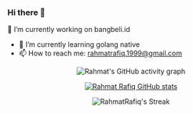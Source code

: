 ### Hi there 👋

<!--
**RahmatRafiq/RahmatRafiq** is a ✨ _special_ ✨ repository because its `README.md` (this file) appears on your GitHub profile.

Here are some ideas to get you started:

- 🔭 I’m currently working on bangbeli.id
- 🌱 I’m currently learning golang native
- 👯 I’m looking to collaborate on ...
- 🤔 I’m looking for help with ...
- 💬 Ask me about ...
- 📫 How to reach me: ...
- 😄 Pronouns: ...
- ⚡ Fun fact: ...
-->
🔭 I’m currently working on bangbeli.id
- 🌱 I’m currently learning golang native
- 📫 How to reach me: rahmatrafiq.1999@gmail.com


 <div align="center">
  
![Rahmat's GitHub activity graph](http://github-profile-summary-cards.vercel.app/api/cards/most-commit-language?username=Rahmatrafiq&theme=tokyonight&show_icons=true)
  
 [![Rahmat Rafiq GitHub stats](https://github-readme-stats.vercel.app/api?username=RahmatRafiq&theme=tokyonight&show_icons=true)](https://github.com/RahmatRafiq)
 
 ![RahmatRafiq's Streak](https://github-readme-streak-stats.herokuapp.com/?user=RahmatRafiq&theme=tokyonight&show_icons=true)
 
 </div>

